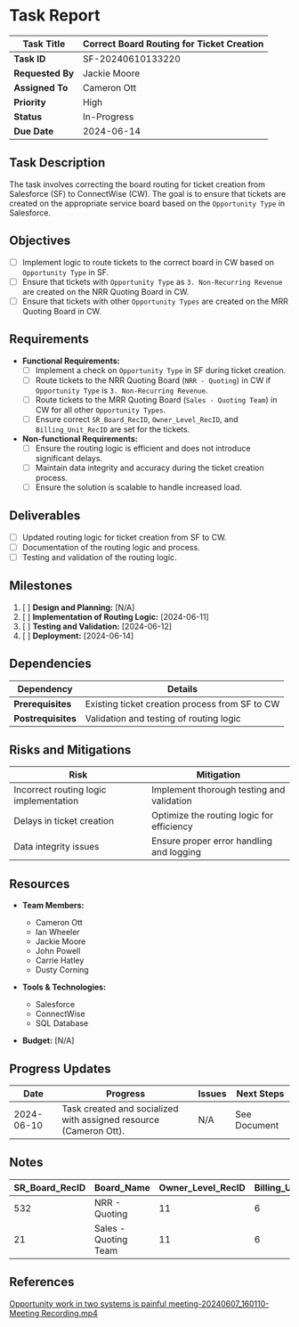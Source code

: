 # Task Report

| **Task Title**   | Correct Board Routing for Ticket Creation |
| ---------------- | ----------------------------------------- |
| **Task ID**      | SF-20240610133220                         |
| **Requested By** | Jackie Moore                              |
| **Assigned To**  | Cameron Ott                               |
| **Priority**     | High                                      |
| **Status**       | In-Progress                               |
| **Due Date**     | 2024-06-14                                |

## Task Description

The task involves correcting the board routing for ticket creation from Salesforce (SF) to ConnectWise (CW). The goal is to ensure that tickets are created on the appropriate service board based on the `Opportunity Type` in Salesforce.

## Objectives

- [ ]  Implement logic to route tickets to the correct board in CW based on `Opportunity Type` in SF.
- [ ]  Ensure that tickets with `Opportunity Type` as `3. Non-Recurring Revenue` are created on the NRR Quoting Board in CW.
- [ ]  Ensure that tickets with other `Opportunity Types` are created on the MRR Quoting Board in CW.

## Requirements

- **Functional Requirements:**
    - [ ]  Implement a check on `Opportunity Type` in SF during ticket creation.
    - [ ]  Route tickets to the NRR Quoting Board (`NRR - Quoting`) in CW if `Opportunity Type` is `3. Non-Recurring Revenue`.
    - [ ]  Route tickets to the MRR Quoting Board (`Sales - Quoting Team`) in CW for all other `Opportunity Types`.
    - [ ]  Ensure correct `SR_Board_RecID`, `Owner_Level_RecID`, and `Billing_Unit_RecID` are set for the tickets.

- **Non-functional Requirements:**
    - [ ]  Ensure the routing logic is efficient and does not introduce significant delays.
    - [ ]  Maintain data integrity and accuracy during the ticket creation process.
    - [ ]  Ensure the solution is scalable to handle increased load.

## Deliverables

- [ ]  Updated routing logic for ticket creation from SF to CW.
- [ ]  Documentation of the routing logic and process.
- [ ]  Testing and validation of the routing logic.

## Milestones

1. [ ]  **Design and Planning:** [N/A]
2. [ ]  **Implementation of Routing Logic:** [2024-06-11]
3. [ ]  **Testing and Validation:** [2024-06-12]
4. [ ]  **Deployment:** [2024-06-14]

## Dependencies

|**Dependency**|**Details**|
|---|---|
|**Prerequisites**|Existing ticket creation process from SF to CW|
|**Postrequisites**|Validation and testing of routing logic|

## Risks and Mitigations

|**Risk**|**Mitigation**|
|---|---|
|Incorrect routing logic implementation|Implement thorough testing and validation|
|Delays in ticket creation|Optimize the routing logic for efficiency|
|Data integrity issues|Ensure proper error handling and logging|

## Resources

- **Team Members:**
    - Cameron Ott
    - Ian Wheeler
    - Jackie Moore
    - John Powell
    - Carrie Hatley
    - Dusty Corning

- **Tools & Technologies:**
    - Salesforce
    - ConnectWise
    - SQL Database

- **Budget:** [N/A]

## Progress Updates

| **Date**   | **Progress**                                                      | **Issues** | **Next Steps** |
| ---------- | ----------------------------------------------------------------- | ---------- | -------------- |
| 2024-06-10 | Task created and socialized with assigned resource (Cameron Ott). | N/A        | See Document   |

## Notes

| SR_Board_RecID | Board_Name           | Owner_Level_RecID | Billing_Unit_RecID |
|----------------|----------------------|-------------------|--------------------|
| 532            | NRR - Quoting        | 11                | 6                  |
| 21             | Sales - Quoting Team | 11                | 6                  |

## References

[Opportunity work in two systems is painful meeting-20240607_160110-Meeting Recording.mp4](https://meriplex-my.sharepoint.com/:v:/p/ian_wheeler/EcOpgVwHGRNMh35ORw_6-MgBejHbo5vbZsa0EcGOB5154Q?e=2Rxfav&nav=eyJyZWZlcnJhbEluZm8iOnsicmVmZXJyYWxBcHAiOiJTdHJlYW1XZWJBcHAiLCJyZWZlcnJhbFZpZXciOiJTaGFyZURpYWxvZy1MaW5rIiwicmVmZXJyYWxBcHBQbGF0Zm9ybSI6IldlYiIsInJlZmVycmFsTW9kZSI6InZpZXcifX0%3D)
